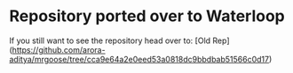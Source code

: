# Repository ported over to Waterloop

If you still want to see the repository head over to: [Old Rep] (https://github.com/arora-aditya/mrgoose/tree/cca9e64a2e0eed53a0818dc9bbdbab51566c0d17)
